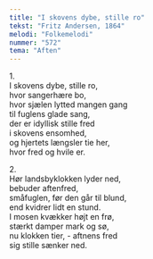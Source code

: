 ```yaml
---
title: "I skovens dybe, stille ro"
tekst: "Fritz Andersen, 1864"
melodi: "Folkemelodi"
nummer: "572"
tema: "Aften"
---
```

1\.\
I skovens dybe, stille ro,<br>
hvor sangerhære bo,<br>
hvor sjælen lytted mangen gang<br>
til fuglens glade sang,<br>
der er idyllisk stille fred<br>
i skovens ensomhed,<br>
og hjertets længsler tie her,<br>
hvor fred og hvile er.<br>

2\.\
Hør landsbyklokken lyder ned,<br>
bebuder aftenfred,<br>
småfuglen, før den går til blund,<br>
end kvidrer lidt en stund.<br>
I mosen kvækker højt en frø,<br>
stærkt damper mark og sø,<br>
nu klokken tier, - aftnens fred<br>
sig stille sænker ned.<br>
